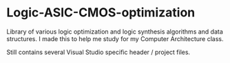 # Logic-ASIC-CMOS-optimization
Library of various logic optimization and logic synthesis algorithms and data structures. I made this to help me study for my Computer Architecture class. 

Still contains several Visual Studio specific header / project files.
